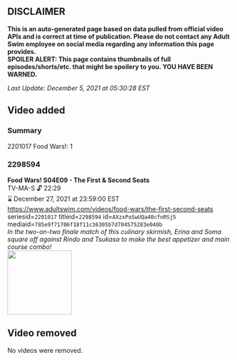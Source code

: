## DISCLAIMER
**This is an auto-generated page based on data pulled from official video APIs and is correct at time of publication. Please do not contact any Adult Swim employee on social media regarding any information this page provides.**  
**SPOILER ALERT: This page contains thumbnails of full episodes/shorts/etc. that might be spoilery to you. YOU HAVE BEEN WARNED.**  

_Last Update: December 5, 2021 at 05:30:28 EST_
## Video added
### Summary
2201017 Food Wars!: 1  
### 2298594
**Food Wars! S04E09 - The First & Second Seats**  
TV-MA-S 🔓 22:29  
⌛ December 27, 2021 at 23:59:00 EST  
https://www.adultswim.com/videos/food-wars/the-first-second-seats  
seriesid=`2201017` titleid=`2298594` id=`AXzxPoSwUQa40cfnRSj5` mediaid=`785e9f71706f18f11c36305b7d704575283e040b`  
_In the two-on-two finale match of this culinary skirmish, Erina and Soma square off against Rindo and Tsukasa to make the best appetizer and main course combo!_  
<a href="https://media.cdn.adultswim.com/uploads/20211108/thumbnails/2_211181524191-FoodWars_70_TheFirstAndSecondSeats.png"><img src="https://media.cdn.adultswim.com/uploads/20211108/thumbnails/2_211181524191-FoodWars_70_TheFirstAndSecondSeats.png" height="144px" /></a>
## Video removed
No videos were removed.  

